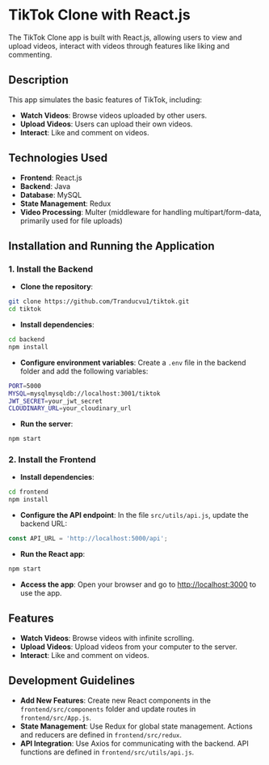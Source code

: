 
# TikTok Clone with React.js

The TikTok Clone app is built with React.js, allowing users to view and upload videos, interact with videos through features like liking and commenting.

## Description

This app simulates the basic features of TikTok, including:

- **Watch Videos**: Browse videos uploaded by other users.
- **Upload Videos**: Users can upload their own videos.
- **Interact**: Like and comment on videos.

## Technologies Used

- **Frontend**: React.js
- **Backend**: Java
- **Database**: MySQL
- **State Management**: Redux
- **Video Processing**: Multer (middleware for handling multipart/form-data, primarily used for file uploads)

## Installation and Running the Application

### 1. Install the Backend
- **Clone the repository**:

```bash
git clone https://github.com/Tranducvu1/tiktok.git
cd tiktok
```

- **Install dependencies**:

```bash
cd backend
npm install
```

- **Configure environment variables**: Create a `.env` file in the backend folder and add the following variables:

```bash
PORT=5000
MYSQL=mysqlmysqldb://localhost:3001/tiktok
JWT_SECRET=your_jwt_secret
CLOUDINARY_URL=your_cloudinary_url
```

- **Run the server**:

```bash
npm start
```

### 2. Install the Frontend
- **Install dependencies**:

```bash
cd frontend
npm install
```

- **Configure the API endpoint**: In the file `src/utils/api.js`, update the backend URL:

```javascript
const API_URL = 'http://localhost:5000/api';
```

- **Run the React app**:

```bash
npm start
```

- **Access the app**: Open your browser and go to [http://localhost:3000](http://localhost:3000) to use the app.

## Features

- **Watch Videos**: Browse videos with infinite scrolling.
- **Upload Videos**: Upload videos from your computer to the server.
- **Interact**: Like and comment on videos.

## Development Guidelines

- **Add New Features**: Create new React components in the `frontend/src/components` folder and update routes in `frontend/src/App.js`.
- **State Management**: Use Redux for global state management. Actions and reducers are defined in `frontend/src/redux`.
- **API Integration**: Use Axios for communicating with the backend. API functions are defined in `frontend/src/utils/api.js`.
